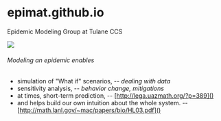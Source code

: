 # epimat.github.io
Epidemic Modeling Group at Tulane CCS

[![](http://www2.tulane.edu/sse/ccs/images/header_1.png)]()

###### Modeling an epidemic enables
* simulation of "What if" scenarios, -- _dealing with data_
* sensitivity analysis, -- _behavior change, mitigations_
* at times, short-term prediction, -- [http://lega.uazmath.org/?p=389]()
* and helps build our own intuition about the whole system. -- [http://math.lanl.gov/~mac/papers/bio/HL03.pdf]()
